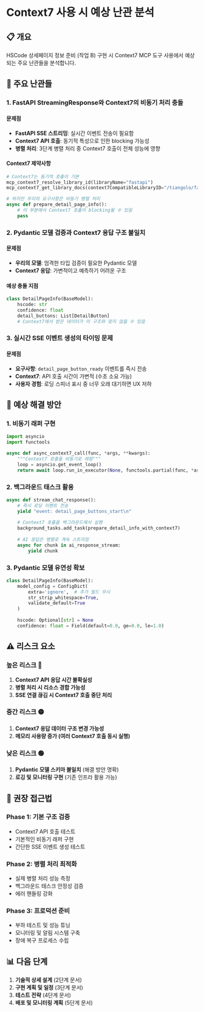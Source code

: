 # Context7 사용 시 예상 난관 분석

## 📋 개요
HSCode 상세페이지 정보 준비 (작업 B) 구현 시 Context7 MCP 도구 사용에서 예상되는 주요 난관들을 분석합니다.

## 🚨 주요 난관들

### 1. **FastAPI StreamingResponse와 Context7의 비동기 처리 충돌**

#### 문제점
- **FastAPI SSE 스트리밍**: 실시간 이벤트 전송이 필요함
- **Context7 API 호출**: 동기적 특성으로 인한 blocking 가능성
- **병렬 처리**: 3단계 병렬 처리 중 Context7 호출이 전체 성능에 영향

#### Context7 제약사항
```python
# Context7는 동기적 호출이 기본
mcp_context7_resolve_library_id(libraryName="fastapi")
mcp_context7_get_library_docs(context7CompatibleLibraryID="/tiangolo/fastapi")

# 하지만 우리의 요구사항은 비동기 병렬 처리
async def prepare_detail_page_info():
    # 이 부분에서 Context7 호출이 blocking될 수 있음
    pass
```

### 2. **Pydantic 모델 검증과 Context7 응답 구조 불일치**

#### 문제점
- **우리의 모델**: 엄격한 타입 검증이 필요한 Pydantic 모델
- **Context7 응답**: 가변적이고 예측하기 어려운 구조

#### 예상 충돌 지점
```python
class DetailPageInfo(BaseModel):
    hscode: str
    confidence: float
    detail_buttons: List[DetailButton]
    # Context7에서 받은 데이터가 이 구조와 맞지 않을 수 있음
```

### 3. **실시간 SSE 이벤트 생성의 타이밍 문제**

#### 문제점
- **요구사항**: `detail_page_button_ready` 이벤트를 즉시 전송
- **Context7**: API 호출 시간이 가변적 (수초 소요 가능)
- **사용자 경험**: 로딩 스피너 표시 중 너무 오래 대기하면 UX 저하

## 🔧 예상 해결 방안

### 1. **비동기 래퍼 구현**
```python
import asyncio
import functools

async def async_context7_call(func, *args, **kwargs):
    """Context7 호출을 비동기로 래핑"""
    loop = asyncio.get_event_loop()
    return await loop.run_in_executor(None, functools.partial(func, *args, **kwargs))
```

### 2. **백그라운드 태스크 활용**
```python
async def stream_chat_response():
    # 즉시 로딩 이벤트 전송
    yield "event: detail_page_buttons_start\n"
    
    # Context7 호출을 백그라운드에서 실행
    background_tasks.add_task(prepare_detail_info_with_context7)
    
    # AI 응답은 병렬로 계속 스트리밍
    async for chunk in ai_response_stream:
        yield chunk
```

### 3. **Pydantic 모델 유연성 확보**
```python
class DetailPageInfo(BaseModel):
    model_config = ConfigDict(
        extra='ignore',  # 추가 필드 무시
        str_strip_whitespace=True,
        validate_default=True
    )
    
    hscode: Optional[str] = None
    confidence: float = Field(default=0.0, ge=0.0, le=1.0)
```

## ⚠️ 리스크 요소

### 높은 리스크 🔴
1. **Context7 API 응답 시간 불확실성**
2. **병렬 처리 시 리소스 경합 가능성**
3. **SSE 연결 끊김 시 Context7 호출 중단 처리**

### 중간 리스크 🟡
1. **Context7 응답 데이터 구조 변경 가능성**
2. **메모리 사용량 증가 (여러 Context7 호출 동시 실행)**

### 낮은 리스크 🟢
1. **Pydantic 모델 스키마 불일치** (해결 방안 명확)
2. **로깅 및 모니터링 구현** (기존 인프라 활용 가능)

## 🎯 권장 접근법

### Phase 1: 기본 구조 검증
- Context7 API 호출 테스트
- 기본적인 비동기 래퍼 구현
- 간단한 SSE 이벤트 생성 테스트

### Phase 2: 병렬 처리 최적화
- 실제 병렬 처리 성능 측정
- 백그라운드 태스크 안정성 검증
- 에러 핸들링 강화

### Phase 3: 프로덕션 준비
- 부하 테스트 및 성능 튜닝
- 모니터링 및 알림 시스템 구축
- 장애 복구 프로세스 수립

## 📊 다음 단계

1. **기술적 상세 설계** (2단계 문서)
2. **구현 계획 및 일정** (3단계 문서)
3. **테스트 전략** (4단계 문서)
4. **배포 및 모니터링 계획** (5단계 문서) 